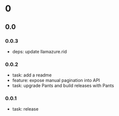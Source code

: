 
# 0

## 0.0

### 0.0.3

- deps: update llamazure.rid

### 0.0.2

- task: add a readme
- feature: expose manual pagination into API
- task: upgrade Pants and build releases with Pants

### 0.0.1

- task: release
